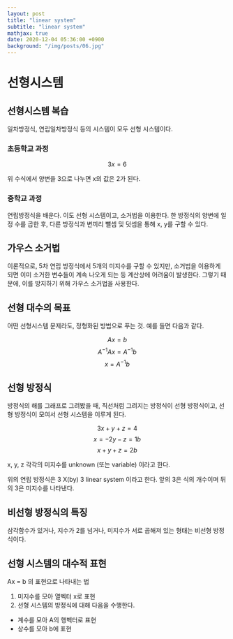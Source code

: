 ```yaml
---
layout: post
title: "linear system"
subtitle: "linear system"
mathjax: true
date: 2020-12-04 05:36:00 +0900
background: "/img/posts/06.jpg"
---
```


# 선형시스템

## 선형시스템 복습

일차방정식, 연립일차방정식 등의 시스템이 모두 선형 시스템이다.

### 초등학교 과정

$$3x = 6$$

위 수식에서 양변을 3으로 나누면 x의 값은 2가 된다.

### 중학교 과정

연립방정식을 배운다. 이도 선형 시스템이고, 소거법을 이용한다. 한 방정식의 양변에 일정 수를 곱한 후, 다른 방정식과 변끼리 뺄셈 및 덧셈을 통해 x, y를 구할 수 있다.

## 가우스 소거법

이론적으로, 5차 연립 방정식에서 5개의 미지수를 구할 수 있지만, 소거법을 이용하게 되면 이미 소거한 변수들이 계속 나오게 되는 등 계산상에 어려움이 발생한다. 그렇기 때문에, 이를 방지하기 위해 가우스 소거법을 사용한다.

## 선형 대수의 목표

어떤 선형시스템 문제라도, 정형화된 방법으로 푸는 것. 예를 들면 다음과 같다.

$$Ax = b$$
$$A^{-1}Ax = A^{-1}b$$
$$x = A^{-1}b$$

## 선형 방정식

방정식의 해를 그래프로 그려봤을 때, 직선처럼 그려지는 방정식이 선형 방정식이고, 선형 방정식이 모여서 선형 시스템을 이루게 된다.

$$3x + y + z = 4$$
$$x = -2y - z = 1b$$
$$x + y + z = 2b$$

x, y, z 각각의 미지수를 unknown (또는 variable) 이라고 한다.

위의 연립 방정식은 3 X(by) 3 linear system 이라고 한다. 앞의 3은 식의 개수이며 뒤의 3은 미지수를 나타낸다.

## 비선형 방정식의 특징

삼각함수가 있거나, 지수가 2를 넘거나, 미지수가 서로 곱해져 있는 형태는 비선형 방정식이다.

## 선형 시스템의 대수적 표현

Ax = b 의 표현으로 나타내는 법

1. 미지수를 모아 열벡터 x로 표현
2. 선형 시스템의 방정식에 대해 다음을 수행한다.

- 계수를 모아 A의 행벡터로 표현
- 상수를 모아 b에 표현

